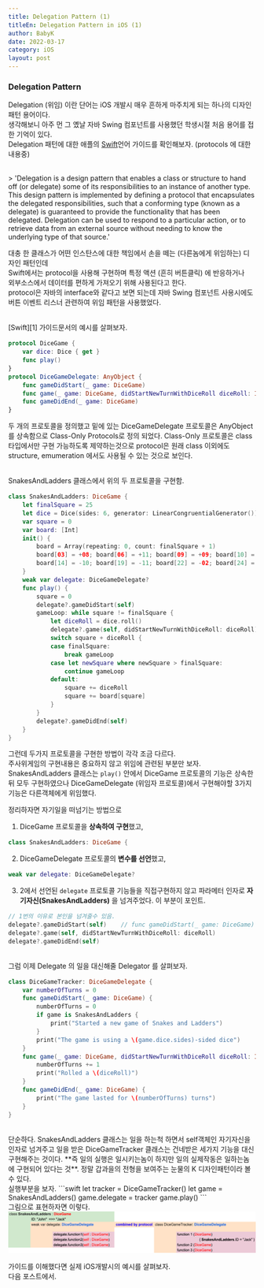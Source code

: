 ```yaml
---
title: Delegation Pattern (1)
titleEn: Delegation Pattern in iOS (1)
author: BabyK
date: 2022-03-17
category: iOS
layout: post
---
```


### Delegation Pattern
Delegation (위임) 이란 단어는 iOS 개발시 매우 흔하게 마주치게 되는 하나의 디자인패턴 용어이다.  
생각해보니 아주 먼 그 옜날 자바 Swing 컴포넌트를 사용했던 학생시절 처음 용어를 접한 기억이 있다.  
Delegation 패턴에 대한 애플의 [Swift][1]언어 가이드를 확인해보자. (protocols 에 대한 내용중)

<br>
> 'Delegation is a design pattern that enables a class or structure to hand off (or delegate) some of its responsibilities to an instance of another type. This design pattern is implemented by defining a protocol that encapsulates the delegated responsibilities, such that a conforming type (known as a delegate) is guaranteed to provide the functionality that has been delegated. Delegation can be used to respond to a particular action, or to retrieve data from an external source without needing to know the underlying type of that source.'

<br>

대충 한 클래스가 어떤 인스탄스에 대한 책임에서 손을 떼는 (다른놈에게 위임하는) 디자인 패턴인데  
Swift에서는 protocol을 사용해 구현하며 특정 액션 (흔히 버튼클릭) 에 반응하거나  
외부소스에서 데이터를 편하게 가져오기 위해 사용된다고 한다.  
protocol은 자바의 interface와 같다고 보면 되는데 자바 Swing 컴포넌트 사용시에도 버튼 이벤트 리스너 관련하여 위임 패턴을 사용했었다.

<br>
[Swift][1] 가이드문서의 예시를 살펴보자.

```swift
protocol DiceGame {
    var dice: Dice { get }
    func play()
}
protocol DiceGameDelegate: AnyObject {
    func gameDidStart(_ game: DiceGame)
    func game(_ game: DiceGame, didStartNewTurnWithDiceRoll diceRoll: Int)
    func gameDidEnd(_ game: DiceGame)
}
```

두 개의 프로토콜을 정의했고 밑에 있는 DiceGameDelegate 프로토콜은 AnyObject를 상속함으로 Class-Only Protocols로 정의 되었다.
Class-Only 프로토콜은 class 타입에서만 구현 가능하도록 제약하는것으로 protocol은 원래 class 이외에도 structure, emumeration 에서도 사용될 수 있는 것으로 보인다.

<br>
SnakesAndLadders 클래스에서 위의 두 프로토콜을 구현함.

```swift
class SnakesAndLadders: DiceGame {
    let finalSquare = 25
    let dice = Dice(sides: 6, generator: LinearCongruentialGenerator())
    var square = 0
    var board: [Int]
    init() {
        board = Array(repeating: 0, count: finalSquare + 1)
        board[03] = +08; board[06] = +11; board[09] = +09; board[10] = +02
        board[14] = -10; board[19] = -11; board[22] = -02; board[24] = -08
    }
    weak var delegate: DiceGameDelegate?
    func play() {
        square = 0
        delegate?.gameDidStart(self)
        gameLoop: while square != finalSquare {
            let diceRoll = dice.roll()
            delegate?.game(self, didStartNewTurnWithDiceRoll: diceRoll)
            switch square + diceRoll {
            case finalSquare:
                break gameLoop
            case let newSquare where newSquare > finalSquare:
                continue gameLoop
            default:
                square += diceRoll
                square += board[square]
            }
        }
        delegate?.gameDidEnd(self)
    }
}
```

그런데 두가지 프로토콜을 구현한 방법이 각각 조금 다르다.  
주사위게임의 구현내용은 중요하지 않고 위임에 관련된 부분만 보자.  
SnakesAndLadders 클래스는 `play()` 안에서 DiceGame 프로토콜의 기능은 상속한뒤 모두 구현하였으나
DiceGameDelegate (위임자 프로토콜)에서 구현해야할 3가지 기능은 다른객체에게 위임했다.  

정리하자면 자기일을 떠넘기는 방법으로 
1. DiceGame 프로토콜을 **상속하여 구현**했고,
```swift
class SnakesAndLadders: DiceGame {
```

2. DiceGameDelegate 프로토콜의 **변수를 선언**했고,  
```swift
weak var delegate: DiceGameDelegate?
```
3. 2에서 선언된 `delegate` 프로토콜 기능들을 직접구현하지 않고 파라메터 인자로 **자기자신(SnakesAndLadders)** 을 넘겨주었다. 이 부분이 포인트.

```swift
// 1번의 이유로 본인을 넘겨줄수 있음.
delegate?.gameDidStart(self)    // func gameDidStart(_ game: DiceGame)
delegate?.game(self, didStartNewTurnWithDiceRoll: diceRoll)
delegate?.gameDidEnd(self)
```

<br>
그럼 이제 Delegate 의 일을 대신해줄 Delegator 를 살펴보자.

```swift
class DiceGameTracker: DiceGameDelegate {
    var numberOfTurns = 0
    func gameDidStart(_ game: DiceGame) {
        numberOfTurns = 0
        if game is SnakesAndLadders {
            print("Started a new game of Snakes and Ladders")
        }
        print("The game is using a \(game.dice.sides)-sided dice")
    }
    func game(_ game: DiceGame, didStartNewTurnWithDiceRoll diceRoll: Int) {
        numberOfTurns += 1
        print("Rolled a \(diceRoll)")
    }
    func gameDidEnd(_ game: DiceGame) {
        print("The game lasted for \(numberOfTurns) turns")
    }
}
```
<br>
단순하다. SnakesAndLadders 클래스는 일을 하는척 하면서 self객체인 자기자신을 인자로 넘겨주고   
일을 받은 DiceGameTracker 클래스는 건네받은 세가지 기능을 대신 구현해주는 것이다.  
**즉 일의 실행은 일시키는놈이 하지만 일의 실제작동은 일하는놈에 구현되어 있다는 것**.  
정말 갑과을의 전형을 보여주는 눈물의 K 디자인패턴이라 볼 수 있다.  

<br>
실행부분을 보자.
```swift
let tracker = DiceGameTracker()
let game = SnakesAndLadders()
game.delegate = tracker
game.play()
```
<br>
그림으로 표현하자면 이렇다.

<img src="/img/delegationPattern1.png" >

가이드를 이해했다면 실제 iOS개발시의 예시를 살펴보자.  
다음 포스트에서.
<br>


[1]: https://docs.swift.org/swift-book/LanguageGuide/Protocols.html
